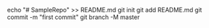echo "# SampleRepo" >> README.md
git init
git add README.md
git commit -m "first commit"
git branch -M master
